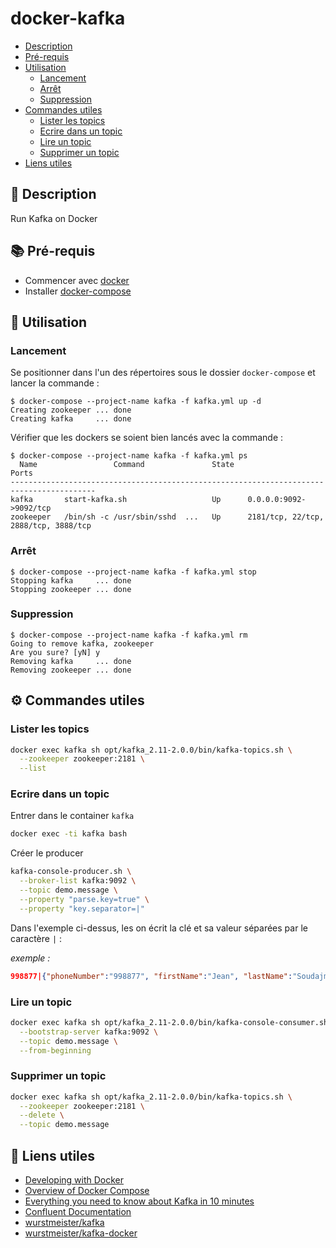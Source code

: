 # docker-kafka

* [Description](#speech_balloon-description)
* [Pré-requis](#books-pré-requis)
* [Utilisation](#rocket-utilisation)
  * [Lancement](#lancement)
  * [Arrêt](#arrêt)
  * [Suppression](#suppression)
* [Commandes utiles](#rocket-commandes-utiles)
  * [Lister les topics](#lister-les-topics)
  * [Ecrire dans un topic](#ecrire-dans-un-topic)
  * [Lire un topic](#lire-un-topic)
  * [Supprimer un topic](#supprimer-un-topic)
* [Liens utiles](#link-liens-utiles)

## :speech_balloon: Description

Run Kafka on Docker

## :books: Pré-requis

* Commencer avec [docker](https://www.docker.com/get-started)
* Installer [docker-compose](https://docs.docker.com/compose/install/)

## :rocket: Utilisation

### Lancement

Se positionner dans l'un des répertoires sous le dossier `docker-compose` et lancer la commande :

```console
$ docker-compose --project-name kafka -f kafka.yml up -d
Creating zookeeper ... done
Creating kafka     ... done
```

Vérifier que les dockers se soient bien lancés avec la commande :

```console
$ docker-compose --project-name kafka -f kafka.yml ps
  Name                 Command               State                  Ports
-----------------------------------------------------------------------------------------
kafka       start-kafka.sh                   Up      0.0.0.0:9092->9092/tcp
zookeeper   /bin/sh -c /usr/sbin/sshd  ...   Up      2181/tcp, 22/tcp, 2888/tcp, 3888/tcp
```

### Arrêt

```console
$ docker-compose --project-name kafka -f kafka.yml stop
Stopping kafka     ... done
Stopping zookeeper ... done
```

### Suppression

```console
$ docker-compose --project-name kafka -f kafka.yml rm
Going to remove kafka, zookeeper
Are you sure? [yN] y
Removing kafka     ... done
Removing zookeeper ... done
```

## :gear: Commandes utiles

### Lister les topics

```bash
docker exec kafka sh opt/kafka_2.11-2.0.0/bin/kafka-topics.sh \
  --zookeeper zookeeper:2181 \
  --list
```

### Ecrire dans un topic

Entrer dans le container `kafka`

```bash
docker exec -ti kafka bash
```

Créer le producer

```bash
kafka-console-producer.sh \
  --broker-list kafka:9092 \
  --topic demo.message \
  --property "parse.key=true" \
  --property "key.separator=|"
```

Dans l'exemple ci-dessus, les on écrit la clé et sa valeur séparées par le caractère `|` :

*exemple :*

```json
998877|{"phoneNumber":"998877", "firstName":"Jean", "lastName":"Soudajman"}
```

### Lire un topic

```bash
docker exec kafka sh opt/kafka_2.11-2.0.0/bin/kafka-console-consumer.sh \
  --bootstrap-server kafka:9092 \
  --topic demo.message \
  --from-beginning
```

### Supprimer un topic

```bash
docker exec kafka sh opt/kafka_2.11-2.0.0/bin/kafka-topics.sh \
  --zookeeper zookeeper:2181 \
  --delete \
  --topic demo.message
```

## :link: Liens utiles

* [Developing with Docker](https://www.docker.com/why-docker)
* [Overview of Docker Compose](https://docs.docker.com/compose)
* [Everything you need to know about Kafka in 10 minutes](https://kafka.apache.org/intro)
* [Confluent Documentation](https://docs.confluent.io/home/overview.html)
* [wurstmeister/kafka](https://hub.docker.com/r/wurstmeister/kafka "hub.docker.com")
* [wurstmeister/kafka-docker](https://github.com/wurstmeister/kafka-docker "github.com")